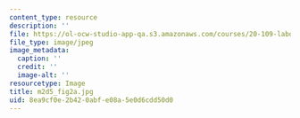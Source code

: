 ```yaml
---
content_type: resource
description: ''
file: https://ol-ocw-studio-app-qa.s3.amazonaws.com/courses/20-109-laboratory-fundamentals-in-biological-engineering-spring-2010/8ea9cf0e2b420abfe08a5e0d6cdd50d0_m2d5_fig2a.jpg
file_type: image/jpeg
image_metadata:
  caption: ''
  credit: ''
  image-alt: ''
resourcetype: Image
title: m2d5_fig2a.jpg
uid: 8ea9cf0e-2b42-0abf-e08a-5e0d6cdd50d0
---
```

